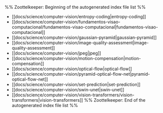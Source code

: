 %% Zoottelkeeper: Beginning of the autogenerated index file list  %%
-  [[docs/science/computer-vision/entropy-coding|entropy-coding]]
-  [[docs/science/computer-vision/fundamentos-visao-computacional/fundamentos-visao-computacional|fundamentos-visao-computacional]]
-  [[docs/science/computer-vision/gaussian-pyramid|gaussian-pyramid]]
-  [[docs/science/computer-vision/image-quality-assessment|image-quality-assessment]]
-  [[docs/science/computer-vision/jpeg|jpeg]]
-  [[docs/science/computer-vision/motion-compensation|motion-compensation]]
-  [[docs/science/computer-vision/optical-flow|optical-flow]]
-  [[docs/science/computer-vision/pyramid-optical-flow-net|pyramid-optical-flow-net]]
-  [[docs/science/computer-vision/set-prediction|set-prediction]]
-  [[docs/science/computer-vision/swin-unet|swin-unet]]
-  [[docs/science/computer-vision/vision-transformers/vision-transformers|vision-transformers]]
%% Zoottelkeeper: End of the autogenerated index file list  %%
